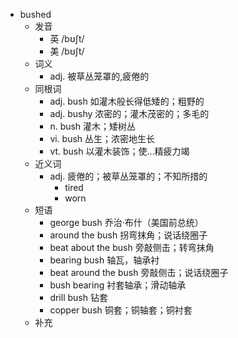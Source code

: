 - bushed
  - 发音
    - 英 /bʊʃt/
    - 美 /bʊʃt/
  - 词义
    - adj. 被草丛笼罩的,疲倦的
  - 同根词
    - adj. bush 如灌木般长得低矮的；粗野的
    - adj. bushy 浓密的；灌木茂密的；多毛的
    - n. bush 灌木；矮树丛
    - vi. bush 丛生；浓密地生长
    - vt. bush 以灌木装饰；使…精疲力竭
  - 近义词
    - adj. 疲倦的；被草丛笼罩的；不知所措的
      - tired
      - worn
  - 短语
    - george bush 乔治·布什（美国前总统）
    - around the bush 拐弯抹角；说话绕圈子
    - beat about the bush 旁敲侧击；转弯抹角
    - bearing bush 轴瓦，轴承衬
    - beat around the bush 旁敲侧击；说话绕圈子
    - bush bearing 衬套轴承；滑动轴承
    - drill bush 钻套
    - copper bush 铜套；铜轴套；铜衬套
  - 补充